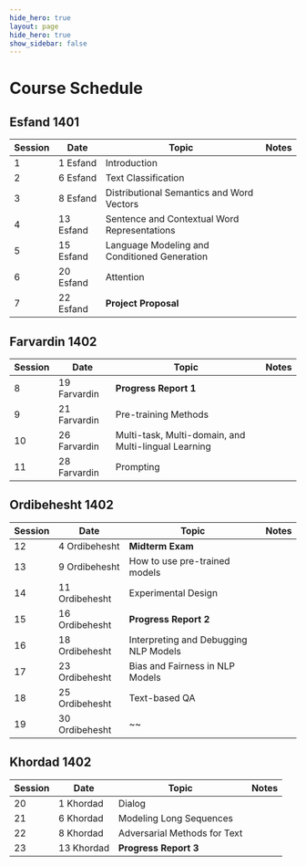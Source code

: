```yaml
---
hide_hero: true
layout: page
hide_hero: true
show_sidebar: false
---
```


# Course Schedule


## Esfand 1401

| Session 	| Date	| Topic | Notes |
|------|------|------|------|
| 1 | 1 Esfand | Introduction |  |
| 2 | 6 Esfand | Text Classification |  |
| 3 | 8 Esfand | Distributional Semantics and Word Vectors | |
| 4 | 13 Esfand  | Sentence and Contextual Word Representations	| |
| 5 | 15 Esfand  | Language Modeling and Conditioned Generation  |  |
| 6 | 20 Esfand | Attention | |
| 7 | 22 Esfand | **Project Proposal** ||

## Farvardin 1402

| Session 	| Date	| Topic | Notes |
|------|------|------|------|
| 8 | 19 Farvardin | **Progress Report 1** ||
| 9 | 21 Farvardin | Pre-training Methods | |
| 10 | 26 Farvardin | Multi-task, Multi-domain, and Multi-lingual Learning | |
| 11 | 28 Farvardin | Prompting | |

## Ordibehesht 1402

| Session 	| Date	| Topic | Notes |
|------|------|------|------|
| 12 | 4 Ordibehesht | **Midterm Exam** ||
| 13 | 9 Ordibehesht | How to use pre-trained models | |
| 14 | 11 Ordibehesht | Experimental Design | |
| 15 | 16 Ordibehesht | **Progress Report 2**| |
| 16 | 18 Ordibehesht | Interpreting and Debugging NLP Models ||
| 17 | 23 Ordibehesht | Bias and Fairness in NLP Models | |
| 18 | 25 Ordibehesht | Text-based QA ||
| 19 | 30 Ordibehesht | ~~ | |


## Khordad 1402

| Session 	| Date	| Topic | Notes |
|------|------|------|------|
| 20 | 1 Khordad | Dialog ||
| 21 | 6 Khordad | Modeling Long Sequences | |
| 22 | 8 Khordad | Adversarial Methods for Text | |
| 23 | 13 Khordad |  **Progress Report 3** ||


